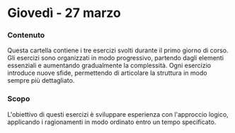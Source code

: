 <h1 align="left"> Giovedì - 27 marzo</h1>

###

<h3 align="left"> Contenuto</h3>
<p align="left"> Questa cartella contiene i tre esercizi svolti durante il primo giorno di corso. Gli esercizi sono organizzati in modo progressivo, partendo dagli elementi essenziali e aumentando gradualmente la complessità. Ogni esercizio introduce nuove sfide, permettendo di articolare la struttura in modo sempre più dettagliato.  </p>

###

<h3 align="left">Scopo </h3>
<p align="left">L'obiettivo di questi esercizi è sviluppare esperienza con l'approccio logico, applicando i ragionamenti in modo ordinato entro un tempo specificato. </p>


